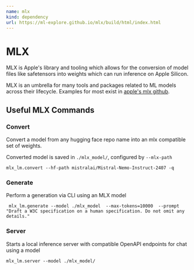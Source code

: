 ```yaml
---
name: mlx
kind: dependency
url: https://ml-explore.github.io/mlx/build/html/index.html
---
```


# MLX

MLX is Apple's library and tooling which allows for the conversion of model files like safetensors into weights which can run inference on Apple Silicon.

MLX is an umbrella for many tools and packages related to ML models across their lifecycle. Examples for most exist in [apple's mlx github](https://github.com/ml-explore/mlx-examples).

## Useful MLX Commands

### Convert

Convert a model from any hugging face repo name into an mlx compatible set of weights.

Converted model is saved in `./mlx_model/`, configured by `--mlx-path`

```shell
mlx_lm.convert --hf-path mistralai/Mistral-Nemo-Instruct-2407 -q
```

### Generate

Perform a generation via CLI using an MLX model

```shell
 mlx_lm.generate --model ./mlx_model  --max-tokens=10000  --prompt "Draft a W3C specification on a human specification. Do not omit any details."
 ```

### Server

Starts a local inference server with compatible OpenAPI endpoints for chat using a model

```shell
mlx_lm.server --model ./mlx_model/
```